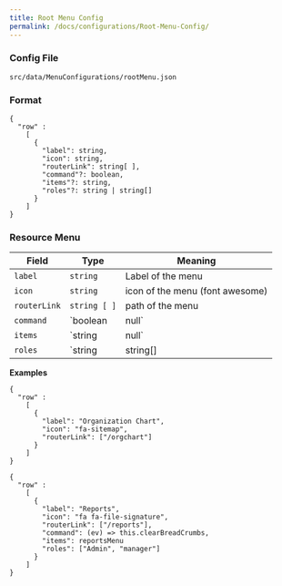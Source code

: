 ```yaml
---
title: Root Menu Config
permalink: /docs/configurations/Root-Menu-Config/
---
```


### Config File

`src/data/MenuConfigurations/rootMenu.json`

### Format
```
{
  "row" :
    [
      { 
        "label": string,
        "icon": string, 
        "routerLink": string[ ],
        "command"?: boolean,
        "items"?: string,
        "roles"?: string | string[]
      }
    ]
}
```
### Resource Menu
| Field | Type | Meaning |
| ------------- | ------------- | ------------- |
| `label` | `string` | Label of the menu |
| `icon` | `string` | icon of the menu (font awesome) |
| `routerLink` | `string [ ]` | path of the menu |
| `command` | `boolean | null` | the function to execute when an event is applied to the menu item |
| `items` | `string | null` | submenu items name |
| `roles` | `string | string[] | null` | agent roles who can view the menu; default is everyone

**Examples**
```
{
  "row" :
    [
      { 
        "label": "Organization Chart",
        "icon": "fa-sitemap", 
        "routerLink": ["/orgchart"] 
      }
    ]
}
```
```
{
  "row" :
    [
      { 
        "label": "Reports",
        "icon": "fa fa-file-signature", 
        "routerLink": ["/reports"],
        "command": (ev) => this.clearBreadCrumbs,
        "items": reportsMenu
        "roles": ["Admin", "manager"]
      }
    ]
}
```